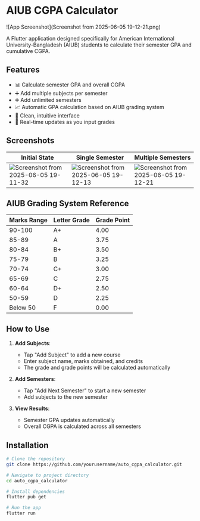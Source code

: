 # AIUB CGPA Calculator

![App Screenshot](Screenshot from 2025-06-05 19-12-21.png)

A Flutter application designed specifically for American International University-Bangladesh (AIUB) students to calculate their semester GPA and cumulative CGPA.

## Features

- 📊 Calculate semester GPA and overall CGPA
- ➕ Add multiple subjects per semester
- ➕ Add unlimited semesters
- 📈 Automatic GPA calculation based on AIUB grading system
- 📱 Clean, intuitive interface
- 🔄 Real-time updates as you input grades

## Screenshots

| Initial State | Single Semester | Multiple Semesters |
|--------------|-----------------|--------------------|
| ![Screenshot from 2025-06-05 19-11-32](https://github.com/user-attachments/assets/b7d81d4b-de73-47b4-95f6-aa71b121fa1b) |  ![Screenshot from 2025-06-05 19-12-13](https://github.com/user-attachments/assets/9923f97a-243d-41d0-a972-8d34b54ed760) | ![Screenshot from 2025-06-05 19-12-21](https://github.com/user-attachments/assets/eeafeb76-7721-4d0d-997b-15dff7a4cd70) |

## AIUB Grading System Reference

| Marks Range | Letter Grade | Grade Point |
|------------|-------------|------------|
| 90-100     | A+          | 4.00       |
| 85-89      | A           | 3.75       |
| 80-84      | B+          | 3.50       |
| 75-79      | B           | 3.25       |
| 70-74      | C+          | 3.00       |
| 65-69      | C           | 2.75       |
| 60-64      | D+          | 2.50       |
| 50-59      | D           | 2.25       |
| Below 50   | F           | 0.00       |

## How to Use

1. **Add Subjects**:
   - Tap "Add Subject" to add a new course
   - Enter subject name, marks obtained, and credits
   - The grade and grade points will be calculated automatically

2. **Add Semesters**:
   - Tap "Add Next Semester" to start a new semester
   - Add subjects to the new semester

3. **View Results**:
   - Semester GPA updates automatically
   - Overall CGPA is calculated across all semesters

## Installation

```bash
# Clone the repository
git clone https://github.com/yourusername/auto_cgpa_calculator.git

# Navigate to project directory
cd auto_cgpa_calculator

# Install dependencies
flutter pub get

# Run the app
flutter run
